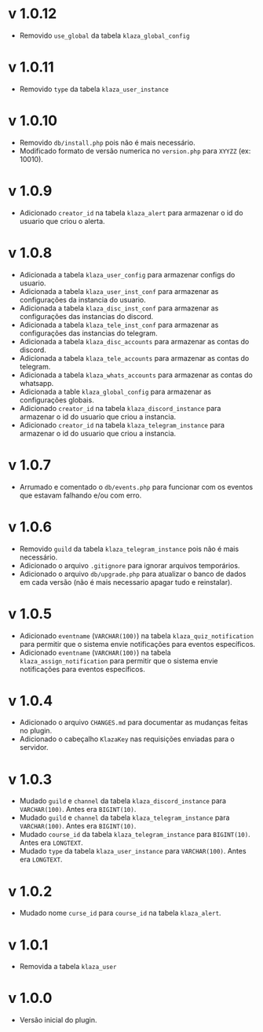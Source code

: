 # v 1.0.12

- Removido `use_global` da tabela `klaza_global_config`

# v 1.0.11

- Removido `type` da tabela `klaza_user_instance`

# v 1.0.10

- Removido `db/install.php` pois não é mais necessário.
- Modificado formato de versão numerica no `version.php` para `XYYZZ` (ex: 10010).

# v 1.0.9

- Adicionado `creator_id` na tabela `klaza_alert` para armazenar o id do usuario que criou o alerta.

# v 1.0.8

- Adicionada a tabela `klaza_user_config` para armazenar configs do usuario.
- Adicionada a tabela `klaza_user_inst_conf` para armazenar as configurações da instancia do usuario.
- Adicionada a tabela `klaza_disc_inst_conf` para armazenar as configurações das instancias do discord.
- Adicionada a tabela `klaza_tele_inst_conf` para armazenar as configurações das instancias do telegram.
- Adicionada a tabela `klaza_disc_accounts` para armazenar as contas do discord.
- Adicionada a tabela `klaza_tele_accounts` para armazenar as contas do telegram.
- Adicionada a tabela `klaza_whats_accounts` para armazenar as contas do whatsapp.
- Adicionada a table `klaza_global_config` para armazenar as configurações globais.
- Adicionado `creator_id` na tabela `klaza_discord_instance` para armazenar o id do usuario que criou a instancia.
- Adicionado `creator_id` na tabela `klaza_telegram_instance` para armazenar o id do usuario que criou a instancia.

# v 1.0.7

- Arrumado e comentado o `db/events.php` para funcionar com os eventos que estavam falhando e/ou com erro.

# v 1.0.6

- Removido `guild` da tabela `klaza_telegram_instance` pois não é mais necessário.
- Adicionado o arquivo `.gitignore` para ignorar arquivos temporários.
- Adicionado o arquivo `db/upgrade.php` para atualizar o banco de dados em cada versão (não é mais necessario apagar tudo e reinstalar).

# v 1.0.5

- Adicionado `eventname` (`VARCHAR(100)`) na tabela `klaza_quiz_notification` para permitir que o sistema envie notificações para eventos específicos.
- Adicionado `eventname` (`VARCHAR(100)`) na tabela `klaza_assign_notification` para permitir que o sistema envie notificações para eventos específicos.
  
# v 1.0.4

- Adicionado o arquivo `CHANGES.md` para documentar as mudanças feitas no plugin.
- Adicionado o cabeçalho `KlazaKey` nas requisições enviadas para o servidor.

# v 1.0.3

- Mudado `guild` e `channel` da tabela `klaza_discord_instance` para `VARCHAR(100)`. Antes era `BIGINT(10)`. 
- Mudado `guild` e `channel` da tabela `klaza_telegram_instance` para `VARCHAR(100)`. Antes era `BIGINT(10)`. 
- Mudado `course_id` da tabela `klaza_telegram_instance` para `BIGINT(10)`. Antes era `LONGTEXT`. 
- Mudado `type` da tabela `klaza_user_instance` para `VARCHAR(100)`. Antes era `LONGTEXT`. 

# v 1.0.2

- Mudado nome `curse_id` para `course_id` na tabela `klaza_alert`.

# v 1.0.1

- Removida a tabela `klaza_user`

# v 1.0.0

- Versão inicial do plugin.